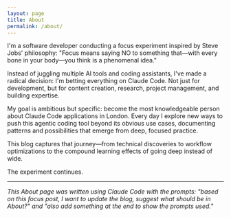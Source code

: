 ```yaml
---
layout: page
title: About
permalink: /about/
---
```


I'm a software developer conducting a focus experiment inspired by Steve Jobs' philosophy: "Focus means saying NO to something that—with every bone in your body—you think is a phenomenal idea."

Instead of juggling multiple AI tools and coding assistants, I've made a radical decision: I'm betting everything on Claude Code. Not just for development, but for content creation, research, project management, and building expertise.

My goal is ambitious but specific: become the most knowledgeable person about Claude Code applications in London. Every day I explore new ways to push this agentic coding tool beyond its obvious use cases, documenting patterns and possibilities that emerge from deep, focused practice.

This blog captures that journey—from technical discoveries to workflow optimizations to the compound learning effects of going deep instead of wide.

The experiment continues.

---

*This About page was written using Claude Code with the prompts: "based on this focus post, I want to update the blog, suggest what should be in About?" and "also add something at the end to show the prompts used."*